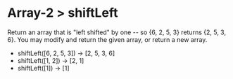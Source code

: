 # Array-2 > shiftLeft

Return an array that is "left shifted" by one -- so {6, 2, 5, 3} returns {2, 5, 3, 6}. You may modify and return the given array, or return a new array.

- shiftLeft([6, 2, 5, 3]) → [2, 5, 3, 6]
- shiftLeft([1, 2]) → [2, 1]
- shiftLeft(\[1\]) → \[1\]